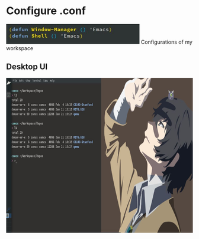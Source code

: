 # Configure .conf
<img width="360" height="54" src="https://github.com/Comcx/.conf/blob/master/UI/Emacs.jpg"/>  
Configurations of my workspace  


## Desktop UI
<img width="850" height="420" src="https://github.com/Comcx/.conf/blob/master/UI/Desktop.JPG"/>
